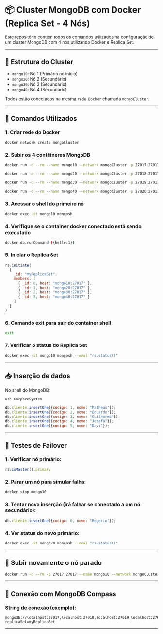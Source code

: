
# 📦 Cluster MongoDB com Docker (Replica Set - 4 Nós)

Este repositório contém todos os comandos utilizados na configuração de um cluster MongoDB com 4 nós utilizando Docker e Replica Set.

---

## 🧱 Estrutura do Cluster

- `mongo10`: Nó 1 (Primário no início)
- `mongo20`: Nó 2 (Secundário)
- `mongo30`: Nó 3 (Secundário)
- `mongo40`: Nó 4 (Secundário)

Todos estão conectados na mesma `rede Docker` chamada `mongoCluster`.

---

## 🧰 Comandos Utilizados

### 1. Criar rede do Docker
```bash
docker network create mongoCluster
```

### 2. Subir os 4 contêineres MongoDB
```bash
docker run -d --rm --name mongo10 --network mongoCluster -p 27017:27017 mongodb/mongodb-community-server:latest --replSet myReplicaSet --bind_ip localhost,mongo10

docker run -d --rm --name mongo20 --network mongoCluster -p 27018:27017 mongodb/mongodb-community-server:latest --replSet myReplicaSet --bind_ip localhost,mongo20

docker run -d --rm --name mongo30 --network mongoCluster -p 27019:27017 mongodb/mongodb-community-server:latest --replSet myReplicaSet --bind_ip localhost,mongo30

docker run -d --rm --name mongo40 --network mongoCluster -p 27020:27017 mongodb/mongodb-community-server:latest --replSet myReplicaSet --bind_ip localhost,mongo40
```

### 3. Acessar o shell do primeiro nó
```bash
docker exec -it mongo10 mongosh
```

### 4. Verifique se o container docker conectado está sendo executado
```bash
docker db.runCommand ({hello:1})
```

### 5. Iniciar o Replica Set
```javascript
rs.initiate(
  {
    _id: "myReplicaSet",
    members: [
      { _id: 0, host: "mongo10:27017" },
      { _id: 1, host: "mongo20:27017" },
      { _id: 2, host: "mongo30:27017" },
      { _id: 3, host: "mongo40:27017" }
    ]
  }
)
```

### 6. Comando exit para sair do container shell
```bash
exit
```

### 7. Verificar o status do Replica Set
```bash
docker exec -it mongo10 mongosh --eval "rs.status()"
```

---

## 📥 Inserção de dados

No shell do MongoDB:
```javascript
use CorporeSystem

db.cliente.insertOne({codigo: 1, nome: "Matheus"});
db.cliente.insertOne({codigo: 2, nome: "Eduardo"});
db.cliente.insertOne({codigo: 3, nome: "Guilherme"});
db.cliente.insertOne({codigo: 4, nome: "Josafá"});
db.cliente.insertOne({codigo: 5, nome: "Davi"});
```

---

## 🔌 Testes de Failover

### 1. Verificar nó primário:
```javascript
rs.isMaster().primary
```

### 2. Parar um nó para simular falha:
```bash
docker stop mongo10
```

### 3. Tentar nova inserção (irá falhar se conectado a um nó secundário):
```javascript
db.cliente.insertOne({codigo: 6, nome: "Rogerio"});
```

### 4. Ver status do novo primário:
```bash
docker exec -it mongo20 mongosh --eval "rs.status()"
```

---

## 🔄 Subir novamente o nó parado
```bash
docker run -d --rm -p 27017:27017 --name mongo10 --network mongoCluster mongodb/mongodb-community-server:latest --replSet myReplicaSet --bind_ip localhost,mongo10
```

---

## 📎 Conexão com MongoDB Compass

### String de conexão (exemplo):
```
mongodb://localhost:27017,localhost:27018,localhost:27019,localhost:27020/?replicaSet=myReplicaSet
```

---
